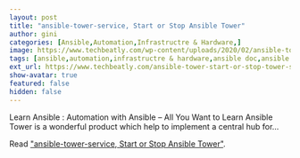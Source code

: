 ```yaml
---
layout: post
title: "ansible-tower-service, Start or Stop Ansible Tower"
author: gini
categories: [Ansible,Automation,Infrastructre & Hardware,]
image: https://www.techbeatly.com/wp-content/uploads/2020/02/ansible-tower-start-or-stop-tower-service-1024x576.jpg
tags: [ansible,automation,infrastructre & hardware,ansible doc,ansible inventory,ansible modules,ansible playbook,ansible tower,ansible training,ansible-tower-service,]
ext_url: https://www.techbeatly.com/ansible-tower-start-or-stop-tower-service/
show-avatar: true
featured: false
hidden: false
---
```


Learn Ansible : Automation with Ansible – All You Want to Learn Ansible Tower is a wonderful product which help to implement a central hub for...

Read ["ansible-tower-service, Start or Stop Ansible Tower"](https://www.techbeatly.com/ansible-tower-start-or-stop-tower-service/).